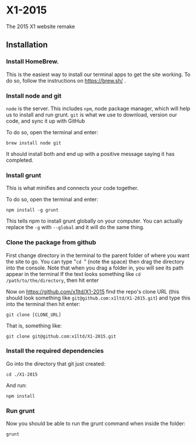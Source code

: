# X1-2015
The 2015 X1 website remake

## Installation

### Install HomeBrew.

This is the easiest way to install our terminal apps to get the site working.
To do so, follow the instructions on https://brew.sh/ .

### Install node and git

`node` is the server. This includes `npm`, node package manager, which will help us to install and run grunt.
`git` is what we use to download, version our code, and sync it up with GitHub

To do so, open the terminal and enter:
```shell
brew install node git
```
It should install both and end up with a positive message saying it has completed.

### Install grunt

This is what minifies and connects your code together.

To do so, open the terminal and enter:
```shell
npm install -g grunt
```
This tells npm to install grunt globally on your computer. You can actually replace the `-g` with `--global` and it will do the same thing.

### Clone the package from github

First change directory in the terminal to the parent folder of where you want the site to go.
You can type "`cd `" (note the space) then drag the directory into the console.
Note that when you drag a folder in, you will see its path appear in the terminal
If the text looks something like `cd /path/to/the/directory`, then hit enter

Now on https://github.com/x1ltd/X1-2015 find the repo's clone URL (this should look something like `git@github.com:x1ltd/X1-2015.git`) and type this into the terminal then hit enter:
```shell
git clone [CLONE_URL]
```
That is, something like:
```shell
git clone git@github.com:x1ltd/X1-2015.git
```

### Install the required dependencies
Go into the directory that git just created:
```shell
cd ./X1-2015
```

And run:
```shell
npm install
```

### Run grunt

Now you should be able to run the grunt command when inside the folder:
```shell
grunt
```

